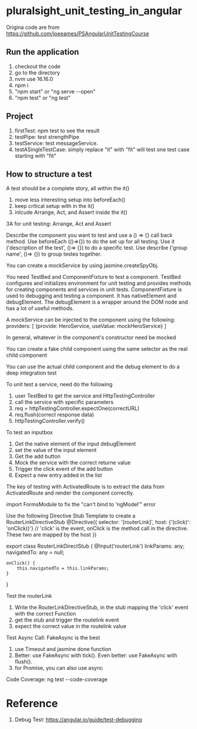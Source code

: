 # pluralsight_unit_testing_in_angular
Origina code are from https://github.com/joeeames/PSAngularUnitTestingCourse

## Run the application
1. checkout the code
2. go to the directory
3. nvm use 16.16.0
4. npm i
5. "npm start" or "ng serve --open"
6. "npm test" or "ng test"

## Project
1. firstTest: npm test to see the result
2. testPipe: test strengthPipe
3. testService: test messageService.
4. testASingleTestCase: simply replace "it" with "fit" will test one test case starting with "fit"

## How to structure a test
A test should be a complete story, all within the it()
1. move less interesting setup into beforeEach()
2. keep critical setup with in the it()
3. inlcude Arrange, Act, and Assert inside the it()

3A for unit testing: Arrange, Act and Assert

Describe the component you want to test and use a () => {} call back method.
Use beforeEach (()=>{}) to do the set up for all testing.
Use it ('description of the test', ()=> {}) to do a specific test. 
Use describe ('group name', ()=> {}) to group testes together. 

You can create a mockService by using jasmine.createSpyObj.

You need TestBed and ComponentFixture to test a component.
TestBed configures and initializes environment for unit testing and provides methods for creating components and services in unit tests.
ComponentFixture is used to debugging and testing a component. It has nativeElement and debugElement. The debugElement is a wrapper around the DOM node and has a lot of useful methods.

A mockService can be injected to the component using the following:
providers: [
    {provide: HeroService, useValue: mockHeroService}
]

In general, whatever in the component's constructor need be mocked

You can create a fake child component using the same selector as the real child component

You can use the actual child component and the debug element to do a deep integration test

To unit test a service, need do the following
1) user TestBed to get the service and HttpTestingController
2) call the service with specific parameters
3) req = httpTestingController.expectOne(correctURL)
4) req.flush(correct response data)
5) httpTestingController.verify()

To test an inputbox
1) Get the native element of the input debugElement
2) set the value of the input element
3) Get the add button
4) Mock the service with the correct returne value
5) Trigger the click event of the add button
6) Expect a new entry added in the list 

The key of testing with ActivatedRoute is to extract the data from ActivatedRoute and render the component correctly. 

import FormsModule to fix the "can't bind to 'ngModel'" error

Use the following Directive Stub Template to create a RouterLinkDirectiveStub
@Directive({
    selector: '[routerLink]',
    host: {'(click)': 'onClick()'}
    // 'click' is the event, onClick is the method call in the directive. These two are mapped by the host
})

export class RouterLinkDirectStub {
    @Input('routerLink') linkParams: any;
    navigatedTo: any = null;

    onClick() {
        this.navigatedTo = this.linkParams;
    }
}

Test the routerLink
1) Write the RouterLinkDirectiveStub, in the stub mapping the 'click' event with the correct Function
2) get the stub and trigger the routelink event
3) expect the correct value in the routelink value

Test Async Call: FakeAsync is the best
1) use Timeout and jasmine done function
2) Better: use FakeAsync with tick(). Even better: use FakeAsync with flush(). 
3) for Promise, you can also use async 

Code Coverage: ng test --code-coverage

# Reference
1. Debug Test: https://angular.io/guide/test-debugging

